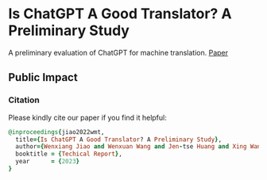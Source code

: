 # Is ChatGPT A Good Translator? A Preliminary Study
A preliminary evaluation of ChatGPT for machine translation. [Paper](https://wxjiao.github.io/downloads/tech_chatgpt_arxiv.pdf)



## Public Impact
### Citation
Please kindly cite our paper if you find it helpful:

```ruby
@inproceedings{jiao2022wmt,
  title={Is ChatGPT A Good Translator? A Preliminary Study},
  author={Wenxiang Jiao and Wenxuan Wang and Jen-tse Huang and Xing Wang and Zhaopeng Tu},
  booktitle = {Techical Report},
  year      = {2023}
}
```
